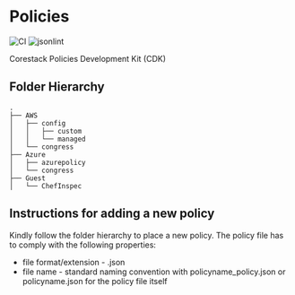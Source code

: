 # Policies
![CI](https://github.com/corestackin/corestack-policies/workflows/CI/badge.svg) ![jsonlint](https://img.shields.io/badge/json%20lint-enabled-blue)

Corestack Policies Development Kit (CDK)

## Folder Hierarchy

```
.
├── AWS
│   ├── config
│   │   ├── custom
│   │   └── managed
│   └── congress
├── Azure
│   ├── azurepolicy
│   └── congress
├── Guest
│   └── ChefInspec

```
## Instructions for adding a new policy

Kindly follow the folder hierarchy to place a new policy. The policy file has to comply with the following properties:
 - file format/extension - .json
 - file name - standard naming convention with policyname_policy.json or policyname.json for the policy file itself
   

